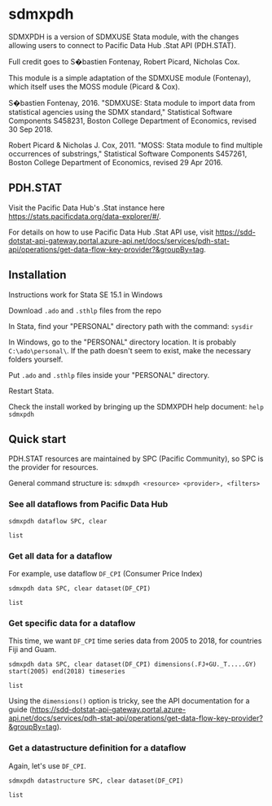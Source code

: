 # sdmxpdh
SDMXPDH is a version of SDMXUSE Stata module, with the changes allowing users to connect to Pacific Data Hub .Stat API (PDH.STAT).

Full credit goes to S�bastien Fontenay, Robert Picard, Nicholas Cox.

This module is a simple adaptation of the SDMXUSE module (Fontenay), which itself uses the MOSS module (Picard & Cox).

S�bastien Fontenay, 2016. "SDMXUSE: Stata module to import data from statistical agencies using the SDMX standard," Statistical Software Components S458231, Boston College Department of Economics, revised 30 Sep 2018.

Robert Picard & Nicholas J. Cox, 2011. "MOSS: Stata module to find multiple occurrences of substrings," Statistical Software Components S457261, Boston College Department of Economics, revised 29 Apr 2016.

## PDH.STAT

Visit the Pacific Data Hub's .Stat instance here https://stats.pacificdata.org/data-explorer/#/.

For details on how to use Pacific Data Hub .Stat API use, visit https://sdd-dotstat-api-gateway.portal.azure-api.net/docs/services/pdh-stat-api/operations/get-data-flow-key-provider?&groupBy=tag.

## Installation

Instructions work for Stata SE 15.1 in Windows

Download `.ado` and `.sthlp` files from the repo

In Stata, find your "PERSONAL" directory path with the command: `sysdir`

In Windows, go to the "PERSONAL" directory location. It is probably `C:\ado\personal\`. If the path doesn't seem to exist, make the necessary folders yourself.

Put `.ado` and `.sthlp` files inside your "PERSONAL" directory.

Restart Stata.

Check the install worked by bringing up the SDMXPDH help document: `help sdmxpdh`

## Quick start

PDH.STAT resources are maintained by SPC (Pacific Community), so SPC is the provider for resources.

General command structure is: `sdmxpdh <resource> <provider>, <filters>`

### See all dataflows from Pacific Data Hub

`sdmxpdh dataflow SPC, clear`

`list`

### Get all data for a dataflow

For example, use dataflow `DF_CPI` (Consumer Price Index)

`sdmxpdh data SPC, clear dataset(DF_CPI)`

`list`

### Get specific data for a dataflow

This time, we want `DF_CPI` time series data from 2005 to 2018, for countries Fiji and Guam.

`sdmxpdh data SPC, clear dataset(DF_CPI) dimensions(.FJ+GU._T.....GY) start(2005) end(2018) timeseries`

`list`

Using the `dimensions()` option is tricky, see the API documentation for a guide (https://sdd-dotstat-api-gateway.portal.azure-api.net/docs/services/pdh-stat-api/operations/get-data-flow-key-provider?&groupBy=tag).

### Get a datastructure definition for a dataflow

Again, let's use `DF_CPI`.

`sdmxpdh datastructure SPC, clear dataset(DF_CPI)`

`list`
